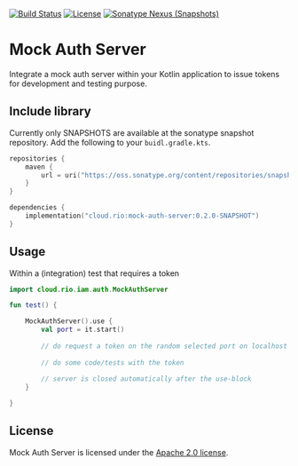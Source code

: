 [![Build Status](https://travis-ci.com/rio-cloud/mock-auth-server.svg?branch=master)](https://travis-ci.com/rio-cloud/mock-auth-server)
[![License](https://img.shields.io/badge/License-Apache%202.0-blue.svg)](https://opensource.org/licenses/Apache-2.0)
[![Sonatype Nexus (Snapshots)](https://img.shields.io/nexus/s/cloud.rio/mock-auth-server?server=https%3A%2F%2Foss.sonatype.org&label=Sonatype%20Nexus%20%28Snapshots%29)](https://oss.sonatype.org/#nexus-search;gav~cloud.rio~mock-auth-server~~~)

# Mock Auth Server

Integrate a mock auth server within your Kotlin application to issue tokens for development and testing purpose.

## Include library

Currently only SNAPSHOTS are available at the sonatype snapshot repository. Add the following to your
`buidl.gradle.kts`.

```kotlin
repositories {
    maven {
        url = uri("https://oss.sonatype.org/content/repositories/snapshots")
    }
}

dependencies {
    implementation("cloud.rio:mock-auth-server:0.2.0-SNAPSHOT")
}
```


## Usage

Within a (integration) test that requires a token

```kotlin
import cloud.rio.iam.auth.MockAuthServer

fun test() {

    MockAuthServer().use {
        val port = it.start()
        
        // do request a token on the random selected port on localhost   
        
        // do some code/tests with the token
        
        // server is closed automatically after the use-block 
    }

}
```

## License

Mock Auth Server is licensed under the [Apache 2.0 license](https://github.com/rio-cloud/mock-auth-server/blob/master/LICENSE).
